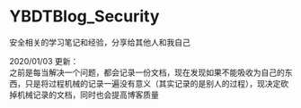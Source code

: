 # YBDTBlog_Security
安全相关的学习笔记和经验，分享给其他人和我自己  

2020/01/03 更新：  
之前是每当解决一个问题，都会记录一份文档，现在发现如果不能吸收为自己的东西，只是将过程机械的记录一遍没有意义（其实记录的是别人的过程），现决定砍掉机械记录的文档，同时也会提高博客质量
